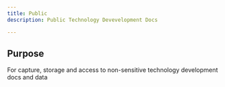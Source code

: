 ```yaml
---
title: Public
description: Public Technology Devevelopment Docs

---
```


## Purpose

For capture, storage and access to non-sensitive technology development docs and data

# 
